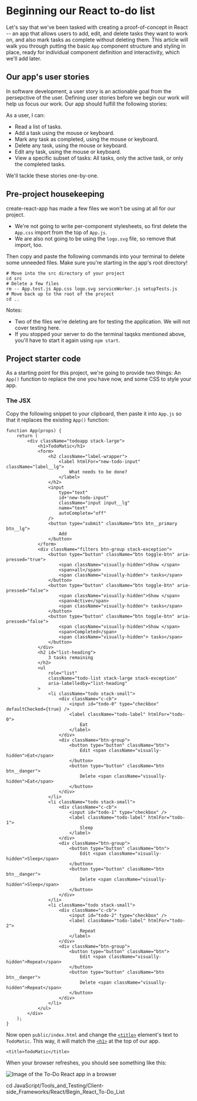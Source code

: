 # Beginning our React to-do list

Let's say that we've been tasked with creating a proof-of-concept in React -- an app that allows users to add, edit, and delete tasks they want to work on, and also mark tasks as complete without deleting them. This article will walk you through putting the basic `App` component structure and styling in place, ready for individual component definition and interactivity, which we'll add later.

## Our app's user stories

In software development, a user story is an actionable goal from the persepctive of the user. Defining user stories before we begin our work will help us focus our work. Our app should fulfill the following stories:

As a user, I can:

* Read a list of tasks.
* Add a task using the mouse or keyboard.
* Mark any task as completed, using the mouse or keyboard.
* Delete any task, using the mouse or keyboard.
* Edit any task, using the mouse or keyboard.
* View a specific subset of tasks: All tasks, only the active task, or only the completed tasks.

We'll tackle these stories one-by-one.

## Pre-project housekeeping

create-react-app has made a few files we won't be using at all for our project.

* We're not going to write per-component stylesheets, so first delete the `App.css` import from the top of `App.js`.
* We are also not going to be using the `logo.svg` file, so remove that import, too.

Then copy and paste the following commands into your terminal to delete some unneeded files. Make sure you're starting in the app's root directory!
```
# Move into the src directory of your project
cd src
# Delete a few files
rm -- App.test.js App.css logo.svg serviceWorker.js setupTests.js
# Move back up to the root of the project
cd ..
```
Notes: 

* Two of the files we're deleting are for testing the application. We will not cover testing here.
* If you stopped your server to do the terminal taqsks mentioned above, you'll have to start it again using `npm start`.

## Project starter code

As a starting point for this project, we're going to provide two things: An `App()` function to replace the one you have now, and some CSS to style your app.

### The JSX

Copy the following snippet to your clipboard, then paste it into `App.js` so that it replaces the existing `App()` function:
```
function App(props) {
    return (
        <div className="todoapp stack-large">
            <h1>TodoMatic</h1>
            <form>
                <h2 className="label-wrapper">
                    <label htmlFor="new-todo-input" className="label__lg">
                        What needs to be done?
                    </label>
                </h2>
                <input
                    type="text"
                    id+'new-todo-input"
                    className="input input__lg"
                    name="text"
                    autoComplete="off"
                />
                <button type="submit" className="btn btn__primary btn__lg">
                    Add
                </button>
            </form>
            <div className="filters btn-group stack-exception">
                <button type="button" className="btn toggle-btn" aria-pressed="true">
                    <span className="visually-hidden">Show </span>
                    <span>all</span>
                    <span className="visually-hidden"> tasks</span>
                </button>
                <button type="button" className="btn toggle-btn" aria-pressed="false">
                    <span className="visually-hidden">Show </span>
                    <span>Active</span>
                    <span className="visually-hidden"> tasks</span>
                </button>
                <button type="button" className="btn toggle-btn" aria-pressed="false">
                    <span className="visually-hidden">Show </span>
                    <span>Completed</span>
                    <span className="visually-hidden"> tasks</span>
                </button>
            </div>
            <h2 id="list-heading">
                3 tasks remaining
            </h2>
            <ul
                role="list"
                className="todo-list stack-large stack-exception"
                aria-labelledby="list-heading"
            >
                <li className="todo stack-small">
                    <div className="c-cb">
                        <input id="todo-0" type="checkbox" defaultChecked={true} />
                        <label className="todo-label" htmlFor="todo-0">
                            Eat
                        </label>
                    </div>
                    <div className="btn-group">
                        <button type="button" className="btn">
                            Edit <span className="visually-hidden">Eat</span>
                        </button>
                        <button type="button" className="btn btn__danger">
                            Delete <span className="visually-hidden">Eat</span>
                        </button>
                    </div>
                </li>
                <li className="todo stack-small">
                    <div className="c-cb">
                        <input id="todo-1" type="checkbox" />
                        <label className="todo-label" htmlFor="todo-1">
                            Sleep
                        </label>
                    </div>
                    <div className="btn-group">
                        <button type="button" className="btn">
                            Edit <span className="visually-hidden">Sleep</span>
                        </button>
                        <button type="button" className="btn btn__danger">
                            Delete <span className="visually-hidden">Sleep</span>
                        </button>
                    </div>
                </li>
                <li className="todo stack-small">
                    <div className="c-cb">
                        <input id="todo-2" type="checkbox" />
                        <label className="todo-label" htmlFor="todo-2">
                            Repeat
                        </label>
                    </div>
                    <div className="btn-group">
                        <button type="button" className="btn">
                            Edit <span className="visually-hidden">Repeat</span>
                        </button>
                        <button type="button" className="btn btn__danger">
                            Delete <span className="visually-hidden">Repeat</span>
                        </button>
                    </div>
                </li>
            </ul>
        </div>
    );
}
```
Now open `public/index.html` and change the [`<title>`](https://developer.mozilla.org/en-US/docs/Web/HTML/Element/title) element's text to `TodoMatic`. This way, it will match the [`<h1>`](https://developer.mozilla.org/en-US/docs/Web/HTML/Element/Heading_Elements) at the top of our app.
```
<title>TodoMatic</title>
```
When your browser refreshes, you should see something like this:

![Image of the To-Do React app in a browser](https://developer.mozilla.org/en-US/docs/Learn/Tools_and_testing/Client-side_JavaScript_frameworks/React_todo_list_beginning/unstyled-app.png)









cd JavaScript/Tools_and_Testing/Client-side_Frameworks/React/Begin_React_To-Do_List